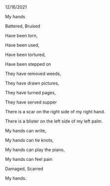 12/16/2021

My hands

Battered, Bruised

Have been torn,

Have been used,

Have been tortured,

Have been stepped on

They have removed weeds,

They have drawn pictures,

They have turned pages,

They have served supper

There is a scar on the right side of my right hand.

There is a blister on the left side of my left palm.

My hands can write,

My hands can tie knots,

My hands can play the piano,

My hands can feel pain

Damaged, Scarred

My hands.

